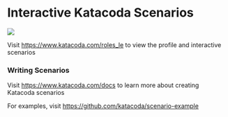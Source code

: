 # Interactive Katacoda Scenarios

[![](http://shields.katacoda.com/katacoda/roles_le/count.svg)](https://www.katacoda.com/roles_le "Get your profile on Katacoda.com")

Visit https://www.katacoda.com/roles_le to view the profile and interactive scenarios

### Writing Scenarios
Visit https://www.katacoda.com/docs to learn more about creating Katacoda scenarios

For examples, visit https://github.com/katacoda/scenario-example
